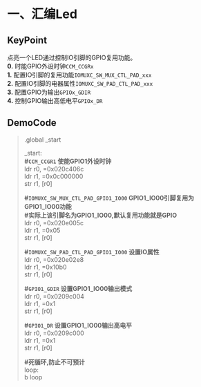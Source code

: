 # 一、汇编Led  
## KeyPoint  
点亮一个LED通过控制IO引脚的GPIO复用功能。   
**0.** 时能GPIO外设时钟`CCM_CCGRx`   
**1.** 配置IO引脚的复用功能`IOMUXC_SW_MUX_CTL_PAD_xxx`       
**2.** 配置IO引脚的电器属性`IOMUXC_SW_PAD_CTL_PAD_xxx`  
**3.** 配置GPIO为输出`GPIOx_GDIR`  
**4.** 控制GPIO输出高低电平`GPIOx_DR`  

## DemoCode  
>.global _start  
>
>_start:  
> **#`CCM_CCGR1` 使能GPIO1外设时钟**   
>ldr r0, =0x020c406c       
>ldr r1, =0x0c000000  
>str r1, [r0]  
>  
>**#`IOMUXC_SW_MUX_CTL_PAD_GPIO1_IO00` GPIO1_IO00引脚复用为GPIO1_IO00功能**  
>**#实际上该引脚名为GPIO1_IO00,默认复用功能就是GPIO**   
>ldr r0, =0x020e005c   
>ldr r1, =0x05  
>str r1, [r0]  
>  
>**#`IOMUXC_SW_PAD_CTL_PAD_GPIO1_IO00` 设置IO属性**  
>ldr r0, =0x020e02e8  
>ldr r1, =0x10b0  
>str r1, [r0]  
>  
>**#`GPIO1_GDIR` 设置GPIO1_IO00输出模式**  
>ldr r0, =0x0209c004  
>ldr r1, =0x1  
>str r1, [r0]  
>  
>**#`GPIO1_DR` 设置GPIO1_IO00输出高电平**  
>ldr r0, =0x0209c000  
>ldr r1, =0x1  
>str r1, [r0]   
>  
>**#死循环,防止不可预计**  
>loop:  
>b loop  
  


